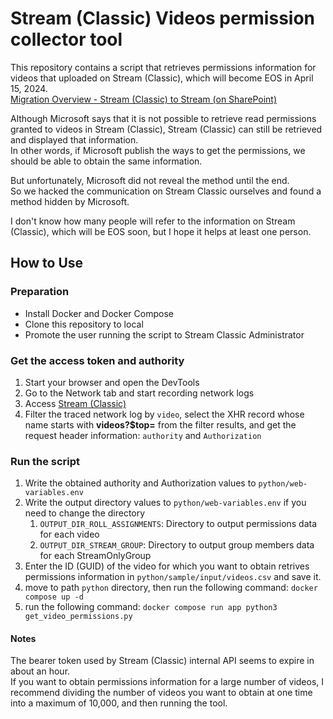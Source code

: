 # Stream (Classic) Videos permission collector tool

This repository contains a script that retrieves permissions information for videos that uploaded on Stream (Classic), which will become EOS in April 15, 2024.  
[Migration Overview - Stream (Classic) to Stream (on SharePoint)](https://learn.microsoft.com/en-us/stream/streamnew/stream-classic-to-new-migration-overview)  

Although Microsoft says that it is not possible to retrieve read permissions granted to videos in Stream (Classic), Stream (Classic) can still be retrieved and displayed that information.  
In other words, if Microsoft publish the ways to get the permissions, we should be able to obtain the same information.

But unfortunately, Microsoft did not reveal the method until the end.  
So we hacked the communication on Stream Classic ourselves and found a method hidden by Microsoft.  

I don't know how many people will refer to the information on Stream (Classic), which will be EOS soon, but I hope it helps at least one person.

## How to Use

### Preparation

- Install Docker and Docker Compose
- Clone this repository to local
- Promote the user running the script to Stream Classic Administrator

### Get the access token and authority

1. Start your browser and open the DevTools
1. Go to the Network tab and start recording network logs
1. Access [Stream (Classic)](https://web.microsoftstream.com/)
1. Filter the traced network log by `video`, select the XHR record whose name starts with **videos?$top=** from the filter results, and get the request header information: `authority` and `Authorization`

### Run the script

1. Write the obtained authority and Authorization values to `python/web-variables.env`
1. Write the output directory values to `python/web-variables.env` if you need to change the directory
    1. `OUTPUT_DIR_ROLL_ASSIGNMENTS`: Directory to output permissions data for each video
    1. `OUTPUT_DIR_STREAM_GROUP`: Directory to output group members data for each StreamOnlyGroup
1. Enter the ID (GUID) of the video for which you want to obtain retrives permissions information in `python/sample/input/videos.csv` and save it.
1. move to path `python` directory, then run the following command: `docker compose up -d`
1. run the following command: `docker compose run app python3 get_video_permissions.py`

#### Notes

The bearer token used by Stream (Classic) internal API seems to expire in about an hour.  
If you want to obtain permissions information for a large number of videos, I recommend dividing the number of videos you want to obtain at one time into a maximum of 10,000, and then running the tool.  
